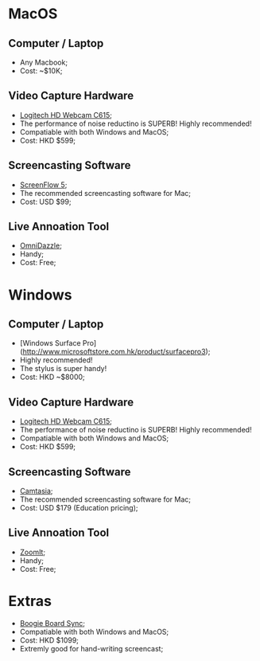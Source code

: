 # MacOS

## Computer / Laptop
  * Any Macbook;
  * Cost: ~$10K;

## Video Capture Hardware

  * [Logitech HD Webcam C615](http://www.logitech.com/en-hk/product/hd-webcam-c615);
  * The performance of noise reductino is SUPERB!  Highly recommended!
  * Compatiable with both Windows and MacOS;
  * Cost: HKD $599;

## Screencasting Software

  * [ScreenFlow 5](http://telestream.net/screenflow/overview.htm);
  * The recommended screencasting software for Mac;
  * Cost: USD $99;

## Live Annoation Tool
  * [OmniDazzle](http://omnidazzle.en.softonic.com/mac);
  * Handy;
  * Cost: Free;
  
# Windows
  
## Computer / Laptop
  * [Windows Surface Pro] (http://www.microsoftstore.com.hk/product/surfacepro3);
  * Highly recommended!
  * The stylus is super handy!
  * Cost: HKD ~$8000;

## Video Capture Hardware

  * [Logitech HD Webcam C615](http://www.logitech.com/en-hk/product/hd-webcam-c615);
  * The performance of noise reductino is SUPERB!  Highly recommended!
  * Compatiable with both Windows and MacOS;
  * Cost: HKD $599;

## Screencasting Software

  * [Camtasia](http://telestream.net/screenflow/overview.htm);
  * The recommended screencasting software for Mac;
  * Cost: USD $179 (Education pricing);

## Live Annoation Tool
  * [ZoomIt](https://technet.microsoft.com/en-us/sysinternals/bb897434.aspx);
  * Handy;
  * Cost: Free;

# Extras

  * [Boogie Board Sync](http://www.myboogieboard.com/as/products/boogie-board-sync-9.html);
  * Compatiable with both Windows and MacOS;
  * Cost: HKD $1099;
  * Extremly good for hand-writing screencast;
